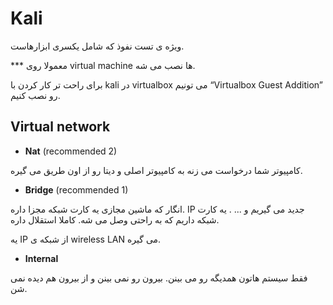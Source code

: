 Kali
====

ویژه ی تست نفوذ که شامل یکسری ابزارهاست.

*** معمولا روی virtual machine ها نصب می شه.

برای راحت تر کار کردن با kali در virtualbox می تونیم “Virtualbox Guest Addition” رو نصب کنیم.

Virtual network
---------------

- <b>Nat</b> (recommended 2)


کامپیوتر شما درخواست می زنه به کامپیوتر اصلی و دیتا رو از اون طریق می گیره.

- <b>Bridge</b> (recommended 1)


انگار که ماشین مجازی یه کارت شبکه مجزا داره. IP جدید می گیریم و ... . یه کارت شبکه داریم که به راحتی وصل می شه. کاملا استقلال داره.

یه IP از شبکه ی wireless LAN می گیره.

- <b>Internal</b>


فقط سیستم هاتون همدیگه رو می بینن. بیرون رو نمی بینن و از بیرون هم دیده نمی شن.
